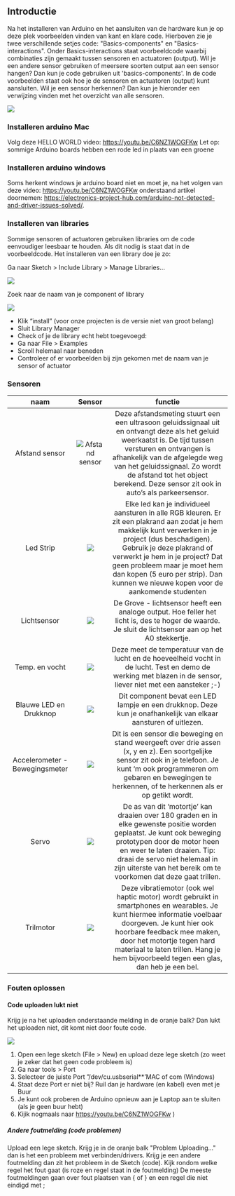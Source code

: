 ## Introductie
Na het installeren van Arduino en het aansluiten van de hardware kun je op deze plek voorbeelden vinden van kant en klare code. Hierboven zie je twee verschillende setjes code: "Basics-components" en "Basics-interactions". Onder Basics-interactions staat voorbeeldcode waarbij combinaties zijn gemaakt tussen sensoren en actuatoren (output). Wil je een andere sensor gebruiken of meersere soorten output aan een sensor hangen? Dan kun je code gebruiken uit 'basics-components'. In de code voorbeelden staat ook hoe je de sensoren en actuatoren (output) kunt aansluiten. Wil je een sensor herkennen? Dan kun je hieronder een verwijzing vinden met het overzicht van alle sensoren.

![](https://github.com/harmsel/Ubicomp-code/blob/main/imagesGit/board.png)

### Installeren arduino Mac
Volg deze HELLO WORLD video: https://youtu.be/C6NZ1WOGFKw 
Let op: sommige Arduino boards hebben een rode led in plaats van een groene

### Installeren arduino windows
Soms herkent windows je arduino board niet en moet je, na het volgen van deze video: https://youtu.be/C6NZ1WOGFKw onderstaand artikel doornemen: https://electronics-project-hub.com/arduino-not-detected-and-driver-issues-solved/.


### Installeren van libraries
Sommige sensoren of actuatoren gebruiken libraries om de code eenvoudiger leesbaar te houden. Als dit nodig is staat dat in de voorbeeldcode. Het installeren van een library doe je zo:

Ga naar Sketch > Include Library > Manage Libraries…

![](https://github.com/harmsel/Ubicomp-code/blob/main/imagesGit/libman1.png)

Zoek naar de naam van je component of library

![](https://github.com/harmsel/Ubicomp-code/blob/main/imagesGit/libman2.png)


* Klik “install” (voor onze projecten is de versie niet van groot belang)
* Sluit Library Manager
* Check of je de library echt hebt toegevoegd:
* Ga naar File > Examples
* Scroll helemaal naar beneden
* Controleer of er voorbeelden bij zijn gekomen met de naam van je sensor of actuator

### Sensoren

| naam | Sensor   | functie   |
| :---:   | :---: | :---: |
| Afstand sensor| ![Afstand sensor](https://m.media-amazon.com/images/I/51ugwbd5ynL._SL160_.jpg)  | Deze afstandsmeting stuurt een een ultrasoon geluidssignaal uit en ontvangt deze als het geluid weerkaatst is. De tijd tussen versturen en ontvangen is afhankelijk van de afgelegde weg van het geluidssignaal. Zo wordt de afstand tot het object berekend. Deze sensor zit ook in auto’s als parkeersensor. |
| Led Strip | ![](https://github.com/harmsel/Ubicomp-code/blob/main/imagesGit/ledstrip.png)   | Elke led kan je individueel aansturen in alle RGB kleuren. Er zit een plakrand aan zodat je hem makkelijk kunt verwerken in je project (dus beschadigen). Gebruik je deze plakrand of verwerkt je hem in je project? Dat geen probleem maar je moet hem dan kopen (5 euro per strip). Dan kunnen we nieuwe kopen voor de aankomende studenten |
| Lichtsensor | ![](https://www.filipeflop.com/wp-content/uploads/2017/08/9SS88_1-180x180.jpg)   | De Grove - lichtsensor heeft een analoge output. Hoe feller het licht is, des te hoger de waarde. Je sluit de lichtsensor aan op het A0 stekkertje. |
| Temp. en vocht | ![](https://github.com/harmsel/Ubicomp-code/blob/main/imagesGit/temphu.png)   | Deze meet de temperatuur van de lucht en de hoeveelheid vocht in de lucht. Test en demo de werking met blazen in de sensor, liever niet met een aansteker ;-)  |
| Blauwe LED en Drukknop | ![](https://github.com/harmsel/Ubicomp-code/blob/main/imagesGit/ledknop.png)    | Dit component bevat een LED lampje en een drukknop. Deze kun je onafhankelijk van elkaar aansturen of uitlezen.   |
| Accelerometer - Bewegingsmeter | ![](https://github.com/harmsel/Ubicomp-code/blob/main/imagesGit/acceler.png)  | Dit is een sensor die beweging en stand weergeeft over drie assen (x, y en z). Een soortgelijke sensor zit ook in je telefoon. Je kunt ‘m ook programmeren om gebaren en bewegingen te herkennen, of te herkennen als er op getikt wordt.
| Servo | ![](https://silicio.mx/media/catalog/product/cache/1/small_image/195x195/5e06319eda06f020e43594a9c230972d/r/o/rob08211p/Grove---Servomotor-21.jpg) | De as van dit ‘motortje’ kan draaien over 180 graden en in elke gewenste positie worden geplaatst. Je kunt ook beweging prototypen door de motor heen en weer te laten draaien. Tip: draai de servo niet helemaal in zijn uiterste van het bereik om te voorkomen dat deze gaat trillen.   |
| Trilmotor | ![](https://github.com/harmsel/Ubicomp-code/blob/main/imagesGit/tril.png) | Deze vibratiemotor (ook wel haptic motor) wordt gebruikt in smartphones en wearables. Je kunt hiermee informatie voelbaar doorgeven. Je kunt hier ook hoorbare feedback mee maken, door het motortje tegen hard materiaal te laten trillen. Hang je hem bijvoorbeeld tegen een glas, dan heb je een bel.|


### Fouten oplossen

#### Code uploaden lukt niet
Krijg je na het uploaden onderstaande melding in de  oranje balk? Dan lukt het uploaden niet, dit komt niet door foute code.

![](https://docs.m2stud.io/cs/arduino/images/%28Arduino_Tutorials%29_Arduino_Upload_Fail.png)


1. Open een lege sketch (File > New) en upload deze lege sketch (zo weet je zeker dat het geen code probleem is)
2. Ga naar tools > Port
3. Selecteer de juiste Port ”/dev/cu.usbserial**’MAC of com (Windows) 
4. Staat deze Port er niet bij? Ruil dan je hardware (en kabel) even met je Buur
5. Je kunt ook proberen de Arduino opnieuw aan je Laptop aan te sluiten (als je geen buur hebt)
6. Kijik nogmaals naar https://youtu.be/C6NZ1WOGFKw ) 


##### Andere foutmelding (code problemen)
Upload een lege sketch. Krijg je in de oranje balk "Problem Uploading..." dan is het een probleem met verbinden/drivers. Krijg je een andere foutmelding dan zit het probleem in de Sketch (code).
Kijk rondom welke regel het fout gaat (is roze en regel staat in de foutmelding)
De meeste foutmeldingen gaan over fout plaatsen van { of } en een regel die niet eindigd met ;
